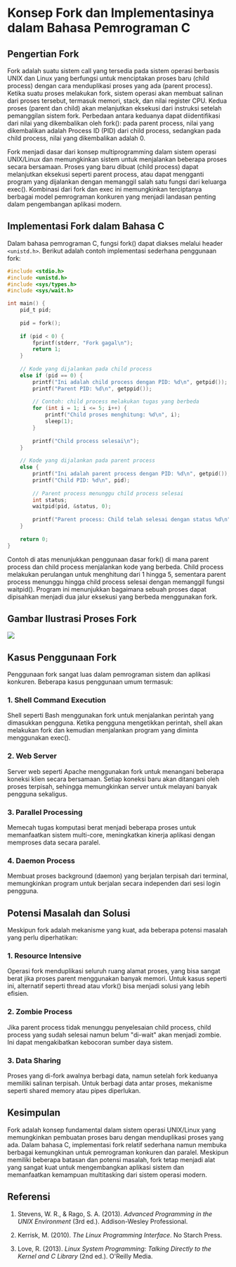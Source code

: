 # Konsep Fork dan Implementasinya dalam Bahasa Pemrograman C

## Pengertian Fork

Fork adalah suatu sistem call yang tersedia pada sistem operasi berbasis UNIX dan Linux yang berfungsi untuk menciptakan proses baru (child process) dengan cara menduplikasi proses yang ada (parent process). Ketika suatu proses melakukan fork, sistem operasi akan membuat salinan dari proses tersebut, termasuk memori, stack, dan nilai register CPU. Kedua proses (parent dan child) akan melanjutkan eksekusi dari instruksi setelah pemanggilan sistem fork. Perbedaan antara keduanya dapat diidentifikasi dari nilai yang dikembalikan oleh fork(): pada parent process, nilai yang dikembalikan adalah Process ID (PID) dari child process, sedangkan pada child process, nilai yang dikembalikan adalah 0.

Fork menjadi dasar dari konsep multiprogramming dalam sistem operasi UNIX/Linux dan memungkinkan sistem untuk menjalankan beberapa proses secara bersamaan. Proses yang baru dibuat (child process) dapat melanjutkan eksekusi seperti parent process, atau dapat mengganti program yang dijalankan dengan memanggil salah satu fungsi dari keluarga exec(). Kombinasi dari fork dan exec ini memungkinkan terciptanya berbagai model pemrograman konkuren yang menjadi landasan penting dalam pengembangan aplikasi modern.

## Implementasi Fork dalam Bahasa C

Dalam bahasa pemrograman C, fungsi fork() dapat diakses melalui header `<unistd.h>`. Berikut adalah contoh implementasi sederhana penggunaan fork:

```c
#include <stdio.h>
#include <unistd.h>
#include <sys/types.h>
#include <sys/wait.h>

int main() {
    pid_t pid;
    
    pid = fork();
    
    if (pid < 0) {
        fprintf(stderr, "Fork gagal\n");
        return 1;
    }
    
    // Kode yang dijalankan pada child process
    else if (pid == 0) {
        printf("Ini adalah child process dengan PID: %d\n", getpid());
        printf("Parent PID: %d\n", getppid());
        
        // Contoh: child process melakukan tugas yang berbeda
        for (int i = 1; i <= 5; i++) {
            printf("Child proses menghitung: %d\n", i);
            sleep(1);
        }
        
        printf("Child process selesai\n");
    }
    
    // Kode yang dijalankan pada parent process
    else {
        printf("Ini adalah parent process dengan PID: %d\n", getpid());
        printf("Child PID: %d\n", pid);
        
        // Parent process menunggu child process selesai
        int status;
        waitpid(pid, &status, 0);
        
        printf("Parent process: Child telah selesai dengan status %d\n", status);
    }
    
    return 0;
}
```

Contoh di atas menunjukkan penggunaan dasar fork() di mana parent process dan child process menjalankan kode yang berbeda. Child process melakukan perulangan untuk menghitung dari 1 hingga 5, sementara parent process menunggu hingga child process selesai dengan memanggil fungsi waitpid(). Program ini menunjukkan bagaimana sebuah proses dapat dipisahkan menjadi dua jalur eksekusi yang berbeda menggunakan fork.

## Gambar Ilustrasi Proses Fork

![](media/image1.png)

## Kasus Penggunaan Fork

Penggunaan fork sangat luas dalam pemrograman sistem dan aplikasi konkuren. Beberapa kasus penggunaan umum termasuk:

### 1. Shell Command Execution

Shell seperti Bash menggunakan fork untuk menjalankan perintah yang dimasukkan pengguna. Ketika pengguna mengetikkan perintah, shell akan melakukan fork dan kemudian menjalankan program yang diminta menggunakan exec().

### 2. Web Server

Server web seperti Apache menggunakan fork untuk menangani beberapa koneksi klien secara bersamaan. Setiap koneksi baru akan ditangani oleh proses terpisah, sehingga memungkinkan server untuk melayani banyak pengguna sekaligus.

### 3. Parallel Processing

Memecah tugas komputasi berat menjadi beberapa proses untuk memanfaatkan sistem multi-core, meningkatkan kinerja aplikasi dengan memproses data secara paralel.

### 4. Daemon Process

Membuat proses background (daemon) yang berjalan terpisah dari terminal, memungkinkan program untuk berjalan secara independen dari sesi login pengguna.

## Potensi Masalah dan Solusi

Meskipun fork adalah mekanisme yang kuat, ada beberapa potensi masalah yang perlu diperhatikan:

### 1. Resource Intensive

Operasi fork menduplikasi seluruh ruang alamat proses, yang bisa sangat berat jika proses parent menggunakan banyak memori. Untuk kasus seperti ini, alternatif seperti thread atau vfork() bisa menjadi solusi yang lebih efisien.

### 2. Zombie Process

Jika parent process tidak menunggu penyelesaian child process, child process yang sudah selesai namun belum "di-wait" akan menjadi zombie. Ini dapat mengakibatkan kebocoran sumber daya sistem.

### 3. Data Sharing

Proses yang di-fork awalnya berbagi data, namun setelah fork keduanya memiliki salinan terpisah. Untuk berbagi data antar proses, mekanisme seperti shared memory atau pipes diperlukan.

## Kesimpulan

Fork adalah konsep fundamental dalam sistem operasi UNIX/Linux yang memungkinkan pembuatan proses baru dengan menduplikasi proses yang ada. Dalam bahasa C, implementasi fork relatif sederhana namun membuka berbagai kemungkinan untuk pemrograman konkuren dan paralel. Meskipun memiliki beberapa batasan dan potensi masalah, fork tetap menjadi alat yang sangat kuat untuk mengembangkan aplikasi sistem dan memanfaatkan kemampuan multitasking dari sistem operasi modern.

## Referensi

1. Stevens, W. R., & Rago, S. A. (2013). *Advanced Programming in the UNIX Environment* (3rd ed.). Addison-Wesley Professional.

2. Kerrisk, M. (2010). *The Linux Programming Interface*. No Starch Press.

3. Love, R. (2013). *Linux System Programming: Talking Directly to the Kernel and C Library* (2nd ed.). O'Reilly Media.
